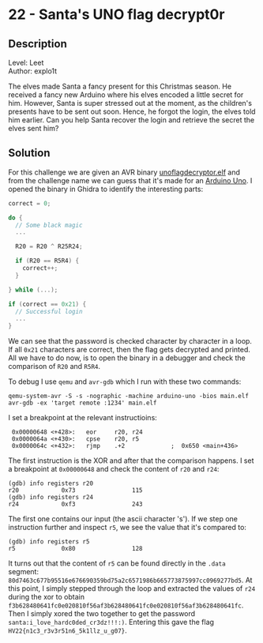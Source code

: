 # 22 - Santa's UNO flag decrypt0r

## Description

Level: Leet<br/>
Author: explo1t

The elves made Santa a fancy present for this Christmas season. He received a fancy new Arduino where his elves encoded
a little secret for him. However, Santa is super stressed out at the moment, as the children's presents have to be sent
out soon. Hence, he forgot the login, the elves told him earlier. Can you help Santa recover the login and retrieve the
secret the elves sent him?

## Solution

For this challenge we are given an AVR binary [unoflagdecryptor.elf](unoflagdecryptor.elf) and from the challenge name
we can guess that it's made for an [Arduino Uno](https://en.wikipedia.org/wiki/Arduino_Uno). I opened the binary in
Ghidra to identify the interesting parts:

```c
correct = 0;

do {
  // Some black magic
  ...

  R20 = R20 ^ R25R24;

  if (R20 == R5R4) {
    correct++;
  }

} while (...);

if (correct == 0x21) {
  // Successful login
  ...
}
```

We can see that the password is checked character by character in a loop. If all `0x21` characters are correct, then the
flag gets decrypted and printed. All we have to do now, is to open the binary in a debugger and check the comparison of
`R20` and `R5R4`.

To debug I use `qemu` and `avr-gdb` which I run with these two commands:
```shell
qemu-system-avr -S -s -nographic -machine arduino-uno -bios main.elf
avr-gdb -ex 'target remote :1234' main.elf
```

I set a breakpoint at the relevant instructioins:

```
 0x00000648 <+428>:   eor     r20, r24
 0x0000064a <+430>:   cpse    r20, r5
 0x0000064c <+432>:   rjmp    .+2             ;  0x650 <main+436>
```

The first instruction is the XOR and after that the comparison happens. I set a breakpoint at `0x00000648` and check the
content of `r20` and `r24`:

```
(gdb) info registers r20
r20            0x73                115
(gdb) info registers r24
r24            0xf3                243
```

The first one contains our input (the ascii character 's'). If we step one instruction further and inspect `r5`, we see
the value that it's compared to:

```
(gdb) info registers r5
r5             0x80                128
```

It turns out that the content of `r5` can be found directly in the `.data` segment:
`80d7463c677b95516e676690359bd75a2c6571986b665773875997cc0969277bd5`. At this point, I simply stepped through the loop
and extracted the values of `r24` during the xor to obtain
`f3b628480641fc0e020810f56af3b628480641fc0e020810f56af3b628480641fc`. Then I simply xored the two together to get the
password `santa:i_love_hardc0ded_cr3dz!!!:)`. Entering this gave the flag `HV22{n1c3_r3v3r51n6_5k1llz_u_g07}`.
